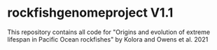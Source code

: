 # rockfishgenomeproject V1.1
This repository contains all code for "Origins and evolution of extreme lifespan in Pacific Ocean rockfishes" by Kolora and Owens et al. 2021
